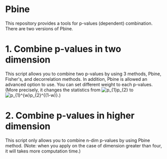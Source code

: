 # Pbine
This repository provides a tools for p-values (dependent) combination.
There are two versions of Pbine. 

# 1. Combine p-values in two dimension 
This script allows you to combine two p-values by using 3 methods, Pbine, Fisher's, and decorrelation methods.
In addition, Pbine is allowed an advanced option to use. You can set different weight to each p-values. (More precisely, it changes the statistics from <img src="https://latex.codecogs.com/svg.image?p_{1}p_{2}" title="p_{1}p_{2}" /> to <img src="https://latex.codecogs.com/svg.image?p_{1}^{w}p_{2}^{(1-w)}" title="p_{1}^{w}p_{2}^{(1-w)}" />.)

# 2. Combine p-values in higher dimension
This script only allows you to combine n-dim p-values by using Pbine method.
(Note: when you apply on the case of dimension greater than four, it will takes more computation time.)
